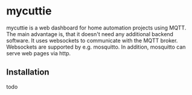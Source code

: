 mycuttie
========

mycuttie is a web dashboard for home automation projects using MQTT.
The main advantage is, that it doesn't need any additional backend software. It uses websockets to communicate with the MQTT broker. Websockets are supported by e.g. mosquitto. In addition, mosquitto can serve web pages via http.


Installation
------------
todo
